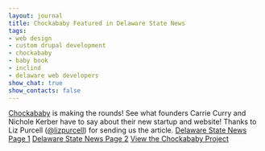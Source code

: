 ```yaml
---
layout: journal
title: Chockababy Featured in Delaware State News
tags: 
- web design
- custom drupal development
- chockababy
- baby book
- inclind
- delaware web developers
show_chat: true
show_contacts: false
---
```


<a href="http://www.chockababy.com" target="_blank">Chockababy</a> is making the rounds! See what founders Carrie Curry and Nichole Kerber have to say about their new startup and website! Thanks to Liz Purcell (<a href="http://twitter.com/lizpurcell" target="_blank">@lizpurcell</a>) for sending us the article.  <a href="/sites/default/files/dsn-page-1.pdf">Delaware State News Page 1</a> <a href="/sites/default/files/dsn-page-2.pdf">Delaware State News Page 2</a>  <a href="http://www.inclind.com/our-work/chockababy/detail.htm">View the Chockababy Project</a>